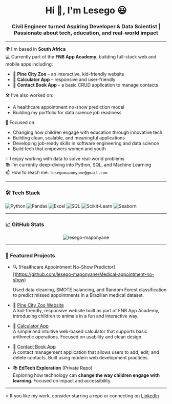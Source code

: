 <h1 align="center">Hi 👋, I'm Lesego 😃 </h1>
<h3 align="center">Civil Engineer turned Aspiring Developer & Data Scientist | Passionate about tech, education, and real-world impact</h3>

---

🌍 I'm based in **South Africa**  
💻 Currently part of the **FNB App Academy**, building full-stack web and mobile apps including:  
- 🐾 **Pine City Zoo** – an interactive, kid-friendly website  
- 🧮 **Calculator App** – responsive and user-friendly  
- 📇 **Contact Book App** – a basic CRUD application to manage contacts

  
🛠️ I’ve also worked on:  
- A healthcare appointment no-show prediction model  
- Building my portfolio for data science job readiness


🎯 Focused on:
- Changing how children engage with education through innovative tech  
- Building clean, scalable, and meaningful applications  
- Developing job-ready skills in software engineering and data science    
- Build tech that empowers women and youth  


💡 I enjoy working with data to solve real-world problems  
📚 I'm currently deep-diving into Python, SQL, and Machine Learning  
📫 How to reach me: `lesegomaponyane@gmail.com`

---

### 🛠️ Tech Stack
![Python](https://img.shields.io/badge/Python-3776AB?style=for-the-badge&logo=python&logoColor=white)
![Pandas](https://img.shields.io/badge/Pandas-150458?style=for-the-badge&logo=pandas&logoColor=white)
![Excel](https://img.shields.io/badge/Excel-217346?style=for-the-badge&logo=microsoft-excel&logoColor=white)
![SQL](https://img.shields.io/badge/SQL-4479A1?style=for-the-badge&logo=postgresql&logoColor=white)
![Scikit-Learn](https://img.shields.io/badge/Scikit--Learn-F7931E?style=for-the-badge&logo=scikit-learn&logoColor=white)
![Seaborn](https://img.shields.io/badge/Seaborn-3776AB?style=for-the-badge&logoColor=white)

---

### 📈 GitHub Stats
<p align="center">
  <img src="https://github-readme-stats.vercel.app/api?username=lesego-maponyane&show_icons=true&theme=default&hide=issues&count_private=true" alt="lesego-maponyane" />
</p>

---

### 📌 Featured Projects

- 🔍 [Healthcare Appointment No-Show Predictor][(https://github.com/lesego-maponyane/Medical-appointment-no-show)
  
  Used data cleaning, SMOTE balancing, and Random Forest classification to predict missed appointments in a Brazilian medical dataset.

- 🐾 [Pine City Zoo Website](https://github.com/lesego-maponyane/pine-city-zoo)  
  A kid-friendly, responsive website built as part of FNB App Academy, introducing children to animals in a fun and interactive way.

- 🧮 [Calculator App](https://github.com/lesego-maponyane/calculator-app)  
  A simple and intuitive web-based calculator that supports basic arithmetic operations. Focused on usability and clean design.

- 📇 [Contact Book App](https://github.com/lesego-maponyane/contact-book-app)  
  A contact management application that allows users to add, edit, and delete contacts. Built using modern web development practices.

- 📚 **EdTech Exploration** (Private Repo)  
  Exploring how technology can **change the way children engage with learning**. Focused on impact and accessibility.
---

⭐ If you like my work, consider starring a repo or connecting on [LinkedIn](https://www.linkedin.com/in/lesego-maponyane)


